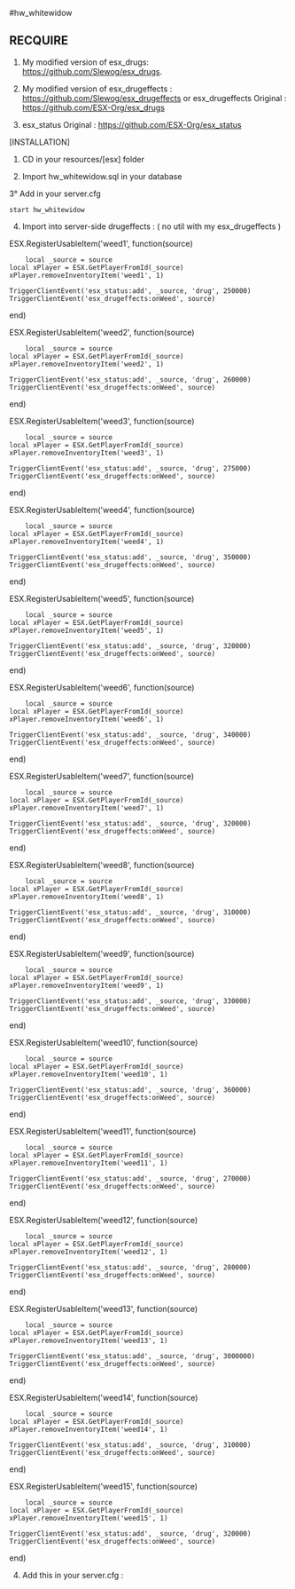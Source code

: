 #hw_whitewidow

## RECQUIRE

1) My modified version of esx_drugs: https://github.com/Slewog/esx_drugs.

2) My modified version of esx_drugeffects : https://github.com/Slewog/esx_drugeffects or  esx_drugeffects Original : https://github.com/ESX-Org/esx_drugs

3) esx_status Original : https://github.com/ESX-Org/esx_status



[INSTALLATION]

1) CD in your resources/[esx] folder

2) Import hw_whitewidow.sql in your database

3° Add in your server.cfg 

```
start hw_whitewidow

```

4) Import into server-side drugeffects : ( no util with my esx_drugeffects )

ESX.RegisterUsableItem('weed1', function(source)
        
        local _source = source
	local xPlayer = ESX.GetPlayerFromId(_source)
	xPlayer.removeInventoryItem('weed1', 1)

	TriggerClientEvent('esx_status:add', _source, 'drug', 250000)
	TriggerClientEvent('esx_drugeffects:onWeed', source)
end)

ESX.RegisterUsableItem('weed2', function(source)
        
        local _source = source
	local xPlayer = ESX.GetPlayerFromId(_source)
	xPlayer.removeInventoryItem('weed2', 1)

	TriggerClientEvent('esx_status:add', _source, 'drug', 260000)
	TriggerClientEvent('esx_drugeffects:onWeed', source)
end)

ESX.RegisterUsableItem('weed3', function(source)
        
        local _source = source
	local xPlayer = ESX.GetPlayerFromId(_source)
	xPlayer.removeInventoryItem('weed3', 1)

	TriggerClientEvent('esx_status:add', _source, 'drug', 275000)
	TriggerClientEvent('esx_drugeffects:onWeed', source)
end)

ESX.RegisterUsableItem('weed4', function(source)
        
        local _source = source
	local xPlayer = ESX.GetPlayerFromId(_source)
	xPlayer.removeInventoryItem('weed4', 1)

	TriggerClientEvent('esx_status:add', _source, 'drug', 350000)
	TriggerClientEvent('esx_drugeffects:onWeed', source)
end)

ESX.RegisterUsableItem('weed5', function(source)
        
        local _source = source
	local xPlayer = ESX.GetPlayerFromId(_source)
	xPlayer.removeInventoryItem('weed5', 1)

	TriggerClientEvent('esx_status:add', _source, 'drug', 320000)
	TriggerClientEvent('esx_drugeffects:onWeed', source)
end)

ESX.RegisterUsableItem('weed6', function(source)
        
        local _source = source
	local xPlayer = ESX.GetPlayerFromId(_source)
	xPlayer.removeInventoryItem('weed6', 1)

	TriggerClientEvent('esx_status:add', _source, 'drug', 340000)
	TriggerClientEvent('esx_drugeffects:onWeed', source)
end)

ESX.RegisterUsableItem('weed7', function(source)
        
        local _source = source
	local xPlayer = ESX.GetPlayerFromId(_source)
	xPlayer.removeInventoryItem('weed7', 1)

	TriggerClientEvent('esx_status:add', _source, 'drug', 320000)
	TriggerClientEvent('esx_drugeffects:onWeed', source)
end)

ESX.RegisterUsableItem('weed8', function(source)
        
        local _source = source
	local xPlayer = ESX.GetPlayerFromId(_source)
	xPlayer.removeInventoryItem('weed8', 1)

	TriggerClientEvent('esx_status:add', _source, 'drug', 310000)
	TriggerClientEvent('esx_drugeffects:onWeed', source)
end)

ESX.RegisterUsableItem('weed9', function(source)
        
        local _source = source
	local xPlayer = ESX.GetPlayerFromId(_source)
	xPlayer.removeInventoryItem('weed9', 1)

	TriggerClientEvent('esx_status:add', _source, 'drug', 330000)
	TriggerClientEvent('esx_drugeffects:onWeed', source)
end)

ESX.RegisterUsableItem('weed10', function(source)
        
        local _source = source
	local xPlayer = ESX.GetPlayerFromId(_source)
	xPlayer.removeInventoryItem('weed10', 1)

	TriggerClientEvent('esx_status:add', _source, 'drug', 360000)
	TriggerClientEvent('esx_drugeffects:onWeed', source)
end)

ESX.RegisterUsableItem('weed11', function(source)
        
        local _source = source
	local xPlayer = ESX.GetPlayerFromId(_source)
	xPlayer.removeInventoryItem('weed11', 1)

	TriggerClientEvent('esx_status:add', _source, 'drug', 270000)
	TriggerClientEvent('esx_drugeffects:onWeed', source)
end)

ESX.RegisterUsableItem('weed12', function(source)
        
        local _source = source
	local xPlayer = ESX.GetPlayerFromId(_source)
	xPlayer.removeInventoryItem('weed12', 1)

	TriggerClientEvent('esx_status:add', _source, 'drug', 280000)
	TriggerClientEvent('esx_drugeffects:onWeed', source)
end)

ESX.RegisterUsableItem('weed13', function(source)
        
        local _source = source
	local xPlayer = ESX.GetPlayerFromId(_source)
	xPlayer.removeInventoryItem('weed13', 1)

	TriggerClientEvent('esx_status:add', _source, 'drug', 3000000)
	TriggerClientEvent('esx_drugeffects:onWeed', source)
end)

ESX.RegisterUsableItem('weed14', function(source)
        
        local _source = source
	local xPlayer = ESX.GetPlayerFromId(_source)
	xPlayer.removeInventoryItem('weed14', 1)

	TriggerClientEvent('esx_status:add', _source, 'drug', 310000)
	TriggerClientEvent('esx_drugeffects:onWeed', source)
end)

ESX.RegisterUsableItem('weed15', function(source)
        
        local _source = source
	local xPlayer = ESX.GetPlayerFromId(_source)
	xPlayer.removeInventoryItem('weed15', 1)

	TriggerClientEvent('esx_status:add', _source, 'drug', 320000)
	TriggerClientEvent('esx_drugeffects:onWeed', source)
end)

4) Add this in your server.cfg :


